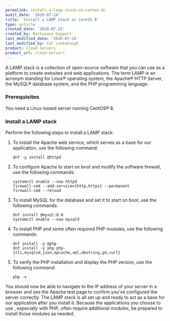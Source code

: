 ```yaml
---
permalink: install-a-lamp-stack-on-centos-8/
audit_date: '2020-07-24'
title: 'Install a LAMP stack on CentOS 8'
type: article
created_date: '2020-07-22'
created_by: Rackspace Support
last_modified_date: '2020-07-24'
last_modified_by: Cat Lookabaugh
product: Cloud Servers
product_url: cloud-servers
---
```


A LAMP stack is a collection of open-source software that you can use as a platform to create websites
and web applications. The term LAMP is an acronym standing for Linux&reg; operating system, the Apache&reg;
HTTP Server, the MySQL&reg; database system, and the PHP programming language.

### Prerequisites

You need a Linux-based server running CentOS&reg; 8.

### Install a LAMP stack

Perform the following steps to install a LAMP stack:

1. To install the Apache web service, which serves as a base for our application, use the following command:

       dnf -y install @httpd

2. To configure Apache to start on boot and modify the software firewall, use the following commands:

       systemctl enable --now httpd
       firewall-cmd --add-service={http,https} --permanent
       firewall-cmd --reload

3. To install MySQL for the database and set it to start on boot, use the following commands:

       dnf install @mysql:8.0
       systemctl enable --now mysqld

4. To install PHP and some often required PHP modules, use the following commands:

       dnf install -y @php
       dnf install -y php php-{cli,mysqlnd,json,opcache,xml,mbstring,gd,curl}

5. To verify the PHP installation and display the PHP version, use the following command:

       php -v

You should now be able to navigate to the IP address of your server in a browser and see the Apache test
page to confirm you’ve configured the server correctly. The LAMP stack is all set up and ready to act as
a base for our application after you install it. Because the applications you choose to use , especially
with PHP, often require additional modules, be prepared to install those modules as needed.
